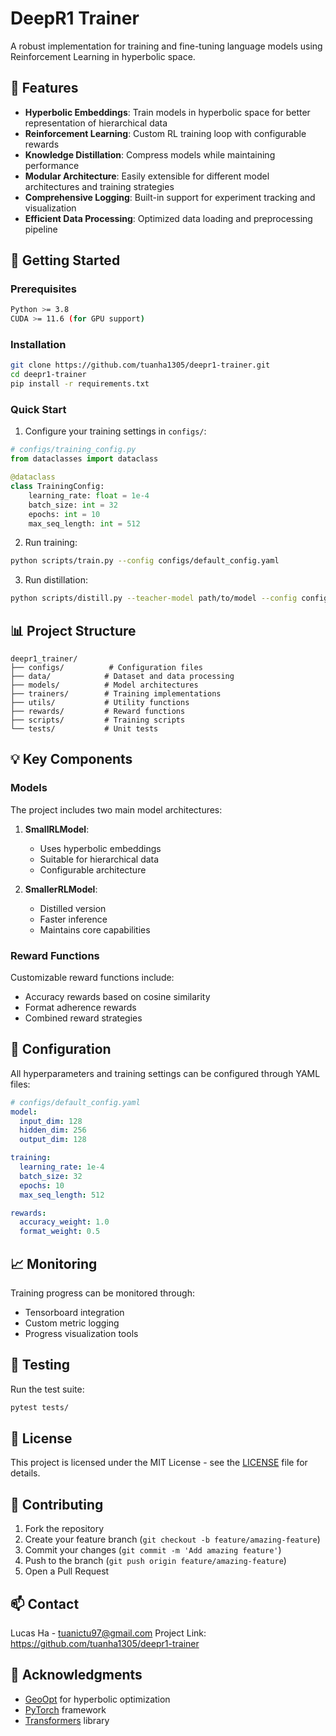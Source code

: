# DeepR1 Trainer

A robust implementation for training and fine-tuning language models using Reinforcement Learning in hyperbolic space.

## 🌟 Features

- **Hyperbolic Embeddings**: Train models in hyperbolic space for better representation of hierarchical data
- **Reinforcement Learning**: Custom RL training loop with configurable rewards
- **Knowledge Distillation**: Compress models while maintaining performance
- **Modular Architecture**: Easily extensible for different model architectures and training strategies
- **Comprehensive Logging**: Built-in support for experiment tracking and visualization
- **Efficient Data Processing**: Optimized data loading and preprocessing pipeline

## 🚀 Getting Started

### Prerequisites

```bash
Python >= 3.8
CUDA >= 11.6 (for GPU support)
```

### Installation

```bash
git clone https://github.com/tuanha1305/deepr1-trainer.git
cd deepr1-trainer
pip install -r requirements.txt
```

### Quick Start

1. Configure your training settings in `configs/`:
```python
# configs/training_config.py
from dataclasses import dataclass

@dataclass
class TrainingConfig:
    learning_rate: float = 1e-4
    batch_size: int = 32
    epochs: int = 10
    max_seq_length: int = 512
```

2. Run training:
```bash
python scripts/train.py --config configs/default_config.yaml
```

3. Run distillation:
```bash
python scripts/distill.py --teacher-model path/to/model --config configs/distill_config.yaml
```

## 📊 Project Structure

```
deepr1_trainer/
├── configs/          # Configuration files
├── data/            # Dataset and data processing
├── models/          # Model architectures
├── trainers/        # Training implementations
├── utils/           # Utility functions
├── rewards/         # Reward functions
├── scripts/         # Training scripts
└── tests/           # Unit tests
```

## 💡 Key Components

### Models

The project includes two main model architectures:

1. **SmallRLModel**: 
   - Uses hyperbolic embeddings
   - Suitable for hierarchical data
   - Configurable architecture

2. **SmallerRLModel**: 
   - Distilled version
   - Faster inference
   - Maintains core capabilities

### Reward Functions

Customizable reward functions include:

- Accuracy rewards based on cosine similarity
- Format adherence rewards
- Combined reward strategies

## 🔧 Configuration

All hyperparameters and training settings can be configured through YAML files:

```yaml
# configs/default_config.yaml
model:
  input_dim: 128
  hidden_dim: 256
  output_dim: 128

training:
  learning_rate: 1e-4
  batch_size: 32
  epochs: 10
  max_seq_length: 512

rewards:
  accuracy_weight: 1.0
  format_weight: 0.5
```

## 📈 Monitoring

Training progress can be monitored through:

- Tensorboard integration
- Custom metric logging
- Progress visualization tools

## 🧪 Testing

Run the test suite:

```bash
pytest tests/
```

## 📝 License

This project is licensed under the MIT License - see the [LICENSE](LICENSE) file for details.

## 🤝 Contributing

1. Fork the repository
2. Create your feature branch (`git checkout -b feature/amazing-feature`)
3. Commit your changes (`git commit -m 'Add amazing feature'`)
4. Push to the branch (`git push origin feature/amazing-feature`)
5. Open a Pull Request

## 📫 Contact

Lucas Ha - tuanictu97@gmail.com
Project Link: https://github.com/tuanha1305/deepr1-trainer

## 🙏 Acknowledgments

- [GeoOpt](https://github.com/geoopt/geoopt) for hyperbolic optimization
- [PyTorch](https://pytorch.org/) framework
- [Transformers](https://github.com/huggingface/transformers) library